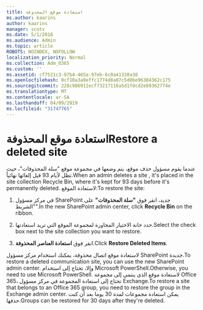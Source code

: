 ```yaml
---
title: استعادة موقع المحذوفة
ms.author: kaarins
author: kaarins
manager: scotv
ms.date: 5/1/2018
ms.audience: Admin
ms.topic: article
ROBOTS: NOINDEX, NOFOLLOW
localization_priority: Normal
ms.collection: Adm_O365
ms.custom: ''
ms.assetid: cf7521c3-97b4-465a-97eb-6c0a41338a30
ms.openlocfilehash: 0cf10a3a0effc1774d8a07c5d0be96384362c175
ms.sourcegitcommit: 228c986911ecf73217116a5d1fdcd2e89362774e
ms.translationtype: MT
ms.contentlocale: ar-SA
ms.lasthandoff: 04/09/2019
ms.locfileid: "31747765"
---
```

# <a name="restore-a-deleted-site"></a><span data-ttu-id="c060d-102">استعادة موقع المحذوفة</span><span class="sxs-lookup"><span data-stu-id="c060d-102">Restore a deleted site</span></span>

<span data-ttu-id="c060d-103">عندما يقوم مسؤول حذف موقع، يتم وضعها في مجموعة موقع "سلة المحذوفات"، حيث تظل لأيام 93 قبل إلغائها نهائياً.</span><span class="sxs-lookup"><span data-stu-id="c060d-103">When an admin deletes a site , it's placed in the site collection Recycle Bin, where it's kept for 93 days before it's permanently deleted.</span></span> <span data-ttu-id="c060d-104">لاستعادة الموقع:</span><span class="sxs-lookup"><span data-stu-id="c060d-104">To restore the site:</span></span>
  
1. <span data-ttu-id="c060d-105">في مركز مسؤول SharePoint جديد، انقر فوق **"سلة المحذوفات"** على "الشريط".</span><span class="sxs-lookup"><span data-stu-id="c060d-105">In the new SharePoint admin center, click **Recycle Bin** on the ribbon.</span></span> 
    
2. <span data-ttu-id="c060d-106">حدد خانة الاختيار المجاورة لمجموعة الموقع التي تريد استعادتها.</span><span class="sxs-lookup"><span data-stu-id="c060d-106">Select the check box next to the site collection you want to restore.</span></span>
    
3. <span data-ttu-id="c060d-107">انقر فوق **استعادة العناصر المحذوفة**.</span><span class="sxs-lookup"><span data-stu-id="c060d-107">Click **Restore Deleted Items**.</span></span>
    
<span data-ttu-id="c060d-108">لاستعادة موقع اتصال محذوفة، يمكنك استخدام مركز مسؤول SharePoint جديدة.</span><span class="sxs-lookup"><span data-stu-id="c060d-108">To restore a deleted communication site, you can use the new SharePoint admin center.</span></span> <span data-ttu-id="c060d-109">وإلا، تحتاج إلى استخدام Microsoft PowerShell.</span><span class="sxs-lookup"><span data-stu-id="c060d-109">Otherwise, you need to use Microsoft PowerShell.</span></span> <span data-ttu-id="c060d-110">لاستعادة موقع الذي ينتمي إلى مجموعة Office 365، تحتاج إلى استعادة المجموعة في مركز مسؤول Exchange.</span><span class="sxs-lookup"><span data-stu-id="c060d-110">To restore a site that belongs to an Office 365 group, you need to restore the group in the Exchange admin center.</span></span> <span data-ttu-id="c060d-111">يمكن استعادة مجموعات لمدة 30 يوما بعد أن كنت حذفها.</span><span class="sxs-lookup"><span data-stu-id="c060d-111">Groups can be restored for 30 days after they're deleted.</span></span>
  

